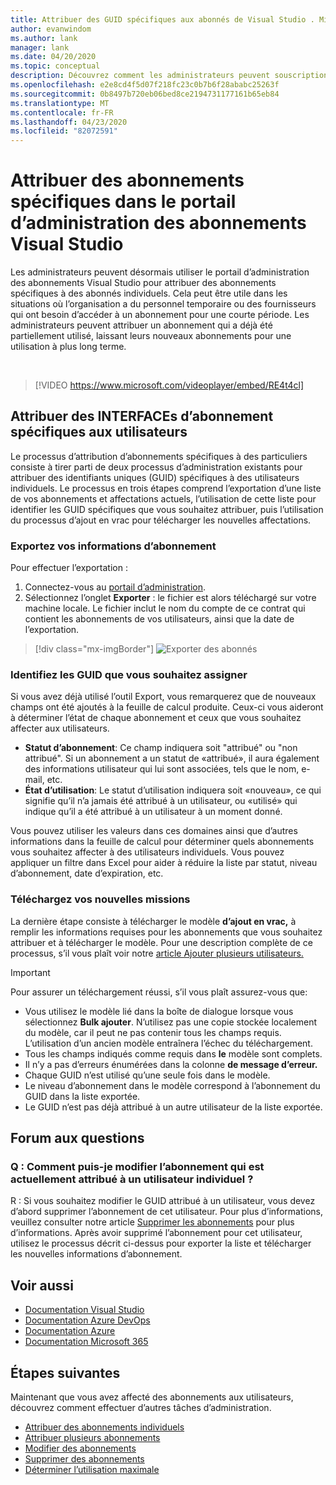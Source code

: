 ```yaml
---
title: Attribuer des GUID spécifiques aux abonnés de Visual Studio . Microsoft Docs
author: evanwindom
ms.author: lank
manager: lank
ms.date: 04/20/2020
ms.topic: conceptual
description: Découvrez comment les administrateurs peuvent souscription spécifique de GUID aux abonnés
ms.openlocfilehash: e2e8cd4f5d07f218fc23c0b7b6f28ababc25263f
ms.sourcegitcommit: 0b8497b720eb06bed8ce2194731177161b65eb84
ms.translationtype: MT
ms.contentlocale: fr-FR
ms.lasthandoff: 04/23/2020
ms.locfileid: "82072591"
---
```

# <a name="assign-specific-subscriptions-in-the-visual-studio-subscriptions-administration-portal"></a>Attribuer des abonnements spécifiques dans le portail d’administration des abonnements Visual Studio

Les administrateurs peuvent désormais utiliser le portail d’administration des abonnements Visual Studio pour attribuer des abonnements spécifiques à des abonnés individuels.  Cela peut être utile dans les situations où l’organisation a du personnel temporaire ou des fournisseurs qui ont besoin d’accéder à un abonnement pour une courte période.  Les administrateurs peuvent attribuer un abonnement qui a déjà été partiellement utilisé, laissant leurs nouveaux abonnements pour une utilisation à plus long terme.  

<br>

> [!VIDEO https://www.microsoft.com/videoplayer/embed/RE4t4cl]


## <a name="assign-specific-subscription-guids-to-users"></a>Attribuer des INTERFACEs d’abonnement spécifiques aux utilisateurs

Le processus d’attribution d’abonnements spécifiques à des particuliers consiste à tirer parti de deux processus d’administration existants pour attribuer des identifiants uniques (GUID) spécifiques à des utilisateurs individuels.  Le processus en trois étapes comprend l’exportation d’une liste de vos abonnements et affectations actuels, l’utilisation de cette liste pour identifier les GUID spécifiques que vous souhaitez attribuer, puis l’utilisation du processus d’ajout en vrac pour télécharger les nouvelles affectations.

### <a name="export-your-subscriptions-information"></a>Exportez vos informations d’abonnement

Pour effectuer l’exportation :
1. Connectez-vous au [portail d’administration](https://manage.visualstudio.com).
2. Sélectionnez l’onglet **Exporter** : le fichier est alors téléchargé sur votre machine locale. Le fichier inclut le nom du compte de ce contrat qui contient les abonnements de vos utilisateurs, ainsi que la date de l’exportation.
> [!div class="mx-imgBorder"]
> ![Exporter des abonnés](_img/exporting-subscriptions/exporting-subscriptions.png)

### <a name="identify-the-guids-you-want-to-assign"></a>Identifiez les GUID que vous souhaitez assigner

Si vous avez déjà utilisé l’outil Export, vous remarquerez que de nouveaux champs ont été ajoutés à la feuille de calcul produite.  Ceux-ci vous aideront à déterminer l’état de chaque abonnement et ceux que vous souhaitez affecter aux utilisateurs.  

- **Statut d’abonnement**: Ce champ indiquera soit "attribué" ou "non attribué".  Si un abonnement a un statut de «attribué», il aura également des informations utilisateur qui lui sont associées, tels que le nom, e-mail, etc. 
- **État d’utilisation**: Le statut d’utilisation indiquera soit «nouveau», ce qui signifie qu’il n’a jamais été attribué à un utilisateur, ou «utilisé» qui indique qu’il a été attribué à un utilisateur à un moment donné.  

Vous pouvez utiliser les valeurs dans ces domaines ainsi que d’autres informations dans la feuille de calcul pour déterminer quels abonnements vous souhaitez affecter à des utilisateurs individuels. Vous pouvez appliquer un filtre dans Excel pour aider à réduire la liste par statut, niveau d’abonnement, date d’expiration, etc. 

### <a name="upload-your-new-assignments"></a>Téléchargez vos nouvelles missions

La dernière étape consiste à télécharger le modèle **d’ajout en vrac,** à remplir les informations requises pour les abonnements que vous souhaitez attribuer et à télécharger le modèle.  Pour une description complète de ce processus, s’il vous plaît voir notre [article Ajouter plusieurs utilisateurs.](assign-license-bulk.md)  

> [!IMPORTANT]
> Pour assurer un téléchargement réussi, s’il vous plaît assurez-vous que:
> - Vous utilisez le modèle lié dans la boîte de dialogue lorsque vous sélectionnez **Bulk ajouter**.  N’utilisez pas une copie stockée localement du modèle, car il peut ne pas contenir tous les champs requis.  L’utilisation d’un ancien modèle entraînera l’échec du téléchargement. 
> - Tous les champs indiqués comme requis dans **le** modèle sont complets.
> - Il n’y a pas d’erreurs énumérées dans la colonne **de message d’erreur.**
> - Chaque GUID n’est utilisé qu’une seule fois dans le modèle. 
> - Le niveau d’abonnement dans le modèle correspond à l’abonnement du GUID dans la liste exportée. 
> - Le GUID n’est pas déjà attribué à un autre utilisateur de la liste exportée. 

## <a name="frequently-asked-questions"></a>Forum aux questions
### <a name="qhow-do-i-change-which-subscription-is-currently-assigned-to-an-individual-user"></a>Q : Comment puis-je modifier l’abonnement qui est actuellement attribué à un utilisateur individuel ?
R : Si vous souhaitez modifier le GUID attribué à un utilisateur, vous devez d’abord supprimer l’abonnement de cet utilisateur.  Pour plus d’informations, veuillez consulter notre article [Supprimer les abonnements](delete-license.md) pour plus d’informations.  Après avoir supprimé l’abonnement pour cet utilisateur, utilisez le processus décrit ci-dessus pour exporter la liste et télécharger les nouvelles informations d’abonnement.  

## <a name="see-also"></a>Voir aussi
- [Documentation Visual Studio](/visualstudio/)
- [Documentation Azure DevOps](/azure/devops/)
- [Documentation Azure](/azure/)
- [Documentation Microsoft 365](/microsoft-365/)

## <a name="next-steps"></a>Étapes suivantes
Maintenant que vous avez affecté des abonnements aux utilisateurs, découvrez comment effectuer d’autres tâches d’administration.
- [Attribuer des abonnements individuels](assign-license.md)
- [Attribuer plusieurs abonnements](assign-license-bulk.md)
- [Modifier des abonnements](edit-license.md)
- [Supprimer des abonnements](delete-license.md)
- [Déterminer l’utilisation maximale](maximum-usage.md)


